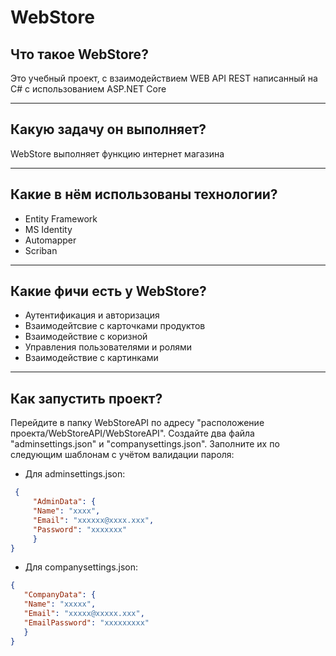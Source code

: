 # WebStore
## Что такое WebStore?
 Это учебный проект, c взаимодействием WEB API REST написанный на C# с использованием ASP.NET Core

--- 
## Какую задачу он выполняет?
 WebStore выполняет функцию интернет магазина

---

## Какие в нём использованы технологии?
* Entity Framework
* MS Identity
* Automapper
* Scriban
---
## Какие фичи есть у WebStore?
* Аутентификация и авторизация
* Взаимодейтсвие с карточками продуктов
* Взаимодействие с коризной
* Управления пользователями и ролями
* Взаимодействие с картинками

---
## Как запустить проект?
 Перейдите в папку WebStoreAPI по адресу "расположение проекта/WebStoreAPI/WebStoreAPI". Cоздайте два файла "adminsettings.json" и  "companysettings.json".
 Заполните их по следующим шаблонам c учётом валидации пароля:
 
 * Для adminsettings.json:
``` json
 {  
     "AdminData": {      
     "Name": "xxxx",
     "Email": "xxxxxx@xxxx.xxx",
     "Password": "xxxxxxx"
     }
}
 ```

 * Для companysettings.json:
 ``` json
{
    "CompanyData": {
    "Name": "xxxxx",
    "Email": "xxxxx@xxxxx.xxx",
    "EmailPassword": "xxxxxxxxx"
    }
}

```
